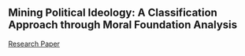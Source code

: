## Mining Political Ideology: A Classification Approach through Moral Foundation Analysis 

[Research Paper](https://github.com/edoardo-lucini/Twitter-Mining-Political-Ideology/blob/main/thesis.pdf)
